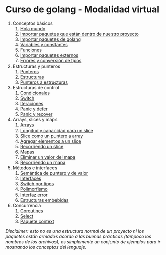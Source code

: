 # Curso de golang - Modalidad virtual

1. Conceptos básicos
   1. [Hola mundo](01_conceptos_basicos/01_hello_world)  
   2. [Importar paquetes que están dentro de nuestro proyecto](01_conceptos_basicos/02_importar_paquetes_proyecto)  
   3. [Importar paquetes de golang](01_conceptos_basicos/03_importar_paquetes_golang)  
   4. [Variables y constantes](01_conceptos_basicos/04_variables_y_constantes)  
   5. [Funciones](01_conceptos_basicos/05_funciones)  
   6. [Importar paquetes externos](01_conceptos_basicos/06_importar_paquetes_externos)  
   7. [Errores y conversión de tipos](01_conceptos_basicos/07_errores_conv_tipos)  
2. Estructuras y punteros
   1. [Punteros](02_estructuras_punteros/01_punteros)  
   2. [Estructuras](02_estructuras_punteros/02_estructuras)  
   3. [Punteros a estructuras](02_estructuras_punteros/03_punteros_a_estructuras)  
3. Estructuras de control
   1. [Condicionales](03_estructuras_de_control/01_condicionales)
   2. [Switch](03_estructuras_de_control/02_switch)
   3. [Iteraciones](03_estructuras_de_control/03_iteraciones)
   4. [Panic y defer](03_estructuras_de_control/04_panic_y_defer)
   5. [Panic y recover](03_estructuras_de_control/05_panic_y_recover)
4. Arrays, slices y maps
   1. [Arrays](04_arrays_slices_maps/01_arrays)
   2. [Longitud y capacidad para un slice](04_arrays_slices_maps/02_slice_len_cap)
   3. [Slice como un puntero a array](04_arrays_slices_maps/02_slice_puntero_a_array)
   4. [Agregar elementos a un slice](04_arrays_slices_maps/03_slice_append)
   5. [Recorriendo un slice](04_arrays_slices_maps/05_slice_range)
   6. [Mapas](04_arrays_slices_maps/06_maps)
   7. [Eliminar un valor del mapa](04_arrays_slices_maps/07_maps_delete)
   8. [Recorriendo un mapa](04_arrays_slices_maps/08_maps_range)
5. Métodos e interfaces
   1. [Semántica de puntero y de valor](05_metodos_interfaces/01_semantica_puntero_vs_valor)
   2. [Interfaces](05_metodos_interfaces/02_interfaces)
   3. [Switch por tipos](05_metodos_interfaces/03_type_switch)
   4. [Polimorfismo](05_metodos_interfaces/04_polimorfismo)
   5. [Interfaz error](05_metodos_interfaces/05_error_interface)
   6. [Estructuras embebidas](05_metodos_interfaces/06_estructuras_embebidas)
6. Concurrencia
   1. [Goroutines](06_concurrencia/01_goroutines)
   2. [Select](06_concurrencia/02_select)
   3. [Paquete context](06_concurrencia/03_context)

_Disclaimer: esto no es una estructura normal de un proyecto ni los paquetes están armados acorde a las buenas prácticas (tampoco los nombres de los archivos), es simplemente un conjunto de ejemplos para ir mostrando los conceptos del lenguaje._
